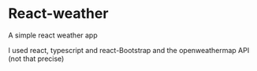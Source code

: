 # React-weather

A simple react weather app

I used react, typescript and react-Bootstrap and the openweathermap API (not that precise)
